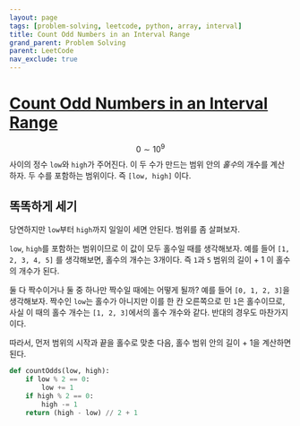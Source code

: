 ```yaml
---
layout: page
tags: [problem-solving, leetcode, python, array, interval]
title: Count Odd Numbers in an Interval Range
grand_parent: Problem Solving
parent: LeetCode
nav_exclude: true
---
```


# [Count Odd Numbers in an Interval Range](https://leetcode.com/problems/count-odd-numbers-in-an-interval-range/)

 $$ 0 \sim 10^9 $$ 사이의 정수 `low`와 `high`가 주어진다. 이 두 수가
 만드는 범위 안의 *홀수*의 개수를 계산하자. 두 수를 포함하는
 범위이다. 즉 `[low, high]` 이다.

## 똑똑하게 세기

 당연하지만 `low`부터 `high`까지 일일이 세면 안된다. 범위를 좀
 살펴보자.

 `low`, `high`를 포함하는 범위이므로 이 값이 모두 홀수일 때를
 생각해보자. 예를 들어 `[1, 2, 3, 4, 5]` 를 생각해보면, 홀수의 개수는
 3개이다. 즉 `1`과 `5` 범위의 길이 + 1 이 홀수의 개수가 된다.

 둘 다 짝수이거나 둘 중 하나만 짝수일 때에는 어떻게 될까? 예를 들어
 `[0, 1, 2, 3]`을 생각해보자. 짝수인 `low`는 홀수가 아니지만 이를 한
 칸 오른쪽으로 민 `1`은 홀수이므로, 사실 이 때의 홀수 개수는 `[1, 2,
 3]`에서의 홀수 개수와 같다. 반대의 경우도 마찬가지이다.

 따라서, 먼저 범위의 시작과 끝을 홀수로 맞춘 다음, 홀수 범위 안의
 길이 + 1을 계산하면 된다.

```python
def countOdds(low, high):
    if low % 2 == 0:
        low += 1
    if high % 2 == 0:
        high -= 1
    return (high - low) // 2 + 1
```
